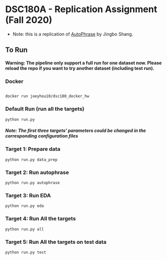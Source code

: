 # DSC180A - Replication Assignment (Fall 2020)
- Note: this is a replication of [AutoPhrase](https://github.com/shangjingbo1226/AutoPhrase) by Jingbo Shang.

## To Run
#### Warning: The pipeline only support a full run for one dataset now. Please reload the repo if you want to try another dataset (including test run).

### Docker
```

docker run joeyhou10/dsc180_docker_hw

```

### Default Run (run all the targets)
```
python run.py
```
##### Note: The first three targets' parameters could be changed in the corresponding configuration files
### Target 1: Prepare data
```
python run.py data_prep
```
### Target 2: Run autophrase
```
python run.py autophrase
```
### Target 3: Run EDA
```
python run.py eda
```
### Target 4: Run All the targets
```
python run.py all
```
### Target 5: Run All the targets on test data
```
python run.py test
